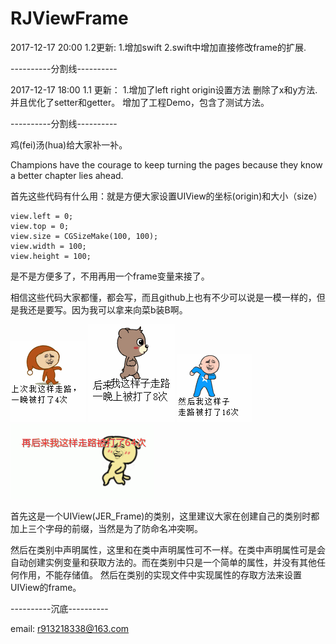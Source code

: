 # RJViewFrame


2017-12-17 20:00
1.2更新:
1.增加swift
2.swift中增加直接修改frame的扩展.

----------分割线----------

2017-12-17 18:00
1.1 更新：
1.增加了left right origin设置方法 删除了x和y方法.
并且优化了setter和getter。
增加了工程Demo，包含了测试方法。

----------分割线----------

鸡(fei)汤(hua)给大家补一补。

Champions have the courage to keep turning the pages because they know a better chapter lies ahead.

首先这些代码有什么用：就是方便大家设置UIView的坐标(origin)和大小（size）

	view.left = 0;
	view.top = 0;
	view.size = CGSizeMake(100, 100);
	view.width = 100;
	view.height = 100;
	
是不是方便多了，不用再用一个frame变量来接了。

相信这些代码大家都懂，都会写，而且github上也有不少可以说是一模一样的，但是我还是要写。因为我可以拿来向菜b装B啊。

![file](https://raw.githubusercontent.com/Jeremy1221/Jeremy1221.github.io/master/img/JER_Frame/000100.gif)
![file](https://raw.githubusercontent.com/Jeremy1221/Jeremy1221.github.io/master/img/JER_Frame/001000.gif)
![file](https://raw.githubusercontent.com/Jeremy1221/Jeremy1221.github.io/master/img/JER_Frame/010000.gif)
![file](https://raw.githubusercontent.com/Jeremy1221/Jeremy1221.github.io/master/img/JER_Frame/100000.gif)


首先这是一个UIView(JER_Frame)的类别，这里建议大家在创建自己的类别时都加上三个字母的前缀，当然是为了防命名冲突啊。

然后在类别中声明属性，这里和在类中声明属性可不一样。在类中声明属性可是会自动创建实例变量和获取方法的。而在类别中只是一个简单的属性，并没有其他任何作用，不能存储值。
然后在类别的实现文件中实现属性的存取方法来设置UIView的frame。

----------沉底----------

email: r913218338@163.com
